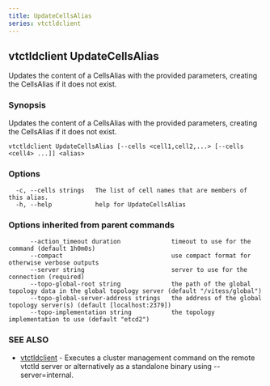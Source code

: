 ```yaml
---
title: UpdateCellsAlias
series: vtctldclient
---
```

## vtctldclient UpdateCellsAlias

Updates the content of a CellsAlias with the provided parameters, creating the CellsAlias if it does not exist.

### Synopsis

Updates the content of a CellsAlias with the provided parameters, creating the CellsAlias if it does not exist.

```
vtctldclient UpdateCellsAlias [--cells <cell1,cell2,...> [--cells <cell4> ...]] <alias>
```

### Options

```
  -c, --cells strings   The list of cell names that are members of this alias.
  -h, --help            help for UpdateCellsAlias
```

### Options inherited from parent commands

```
      --action_timeout duration              timeout to use for the command (default 1h0m0s)
      --compact                              use compact format for otherwise verbose outputs
      --server string                        server to use for the connection (required)
      --topo-global-root string              the path of the global topology data in the global topology server (default "/vitess/global")
      --topo-global-server-address strings   the address of the global topology server(s) (default [localhost:2379])
      --topo-implementation string           the topology implementation to use (default "etcd2")
```

### SEE ALSO

* [vtctldclient](../)	 - Executes a cluster management command on the remote vtctld server or alternatively as a standalone binary using --server=internal.

